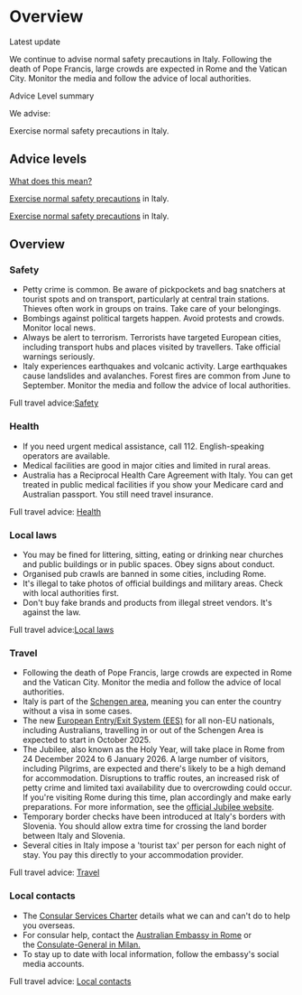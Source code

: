# Overview

Latest update

We continue to advise normal safety precautions in Italy. Following the death of Pope Francis, large crowds are expected in Rome and the Vatican City. Monitor the media and follow the advice of local authorities.

Advice Level summary

We advise:

Exercise normal safety precautions in Italy.

## Advice levels

[What does this mean?](/before-you-go/travel-advice-explained/)

[Exercise normal safety precautions](https://www.smartraveller.gov.au/consular-services/travel-advice-explained#level1) in Italy.

[Exercise normal safety precautions](https://www.smartraveller.gov.au/consular-services/travel-advice-explained#level1) in Italy.

## Overview

### Safety

* Petty crime is common. Be aware of pickpockets and bag snatchers at tourist spots and on transport, particularly at central train stations. Thieves often work in groups on trains. Take care of your belongings.
* Bombings against political targets happen. Avoid protests and crowds. Monitor local news.
* Always be alert to terrorism. Terrorists have targeted European cities, including transport hubs and places visited by travellers. Take official warnings seriously.
* Italy experiences earthquakes and volcanic activity. Large earthquakes cause landslides and avalanches. Forest fires are common from June to September. Monitor the media and follow the advice of local authorities.

Full travel advice:[Safety](#safety)

### Health

* If you need urgent medical assistance, call 112. English-speaking operators are available.
* Medical facilities are good in major cities and limited in rural areas.
* Australia has a Reciprocal Health Care Agreement with Italy. You can get treated in public medical facilities if you show your Medicare card and Australian passport. You still need travel insurance.

Full travel advice: [Health](#health)

### Local laws

* You may be fined for littering, sitting, eating or drinking near churches and public buildings or in public spaces. Obey signs about conduct.
* Organised pub crawls are banned in some cities, including Rome.
* It's illegal to take photos of official buildings and military areas. Check with local authorities first.
* Don't buy fake brands and products from illegal street vendors. It's against the law.

Full travel advice:[Local laws](#safety)

### Travel

* Following the death of Pope Francis, large crowds are expected in Rome and the Vatican City. Monitor the media and follow the advice of local authorities.
* Italy is part of the [Schengen area](/before-you-go/the-basics/schengen "Visas and entry requirements in Europe and the Schengen Area"), meaning you can enter the country without a visa in some cases.
* The new [European Entry/Exit System (EES)](https://travel-europe.europa.eu/ees_en) for all non-EU nationals, including Australians, travelling in or out of the Schengen Area is expected to start in October 2025.
* The Jubilee, also known as the Holy Year, will take place in Rome from 24 December 2024 to 6 January 2026. A large number of visitors, including Pilgrims, are expected and there's likely to be a high demand for accommodation. Disruptions to traffic routes, an increased risk of petty crime and limited taxi availability due to overcrowding could occur. If you're visiting Rome during this time, plan accordingly and make early preparations. For more information, see the [official Jubilee website](https://www.iubilaeum2025.va/en.html).
* Temporary border checks have been introduced at Italy's borders with Slovenia. You should allow extra time for crossing the land border between Italy and Slovenia.
* Several cities in Italy impose a 'tourist tax' per person for each night of stay. You pay this directly to your accommodation provider.

Full travel advice: [Travel](#travel)

### Local contacts

* The [Consular Services Charter](/consular-services/consular-services-charter "Consular Services Charter") details what we can and can't do to help you overseas.
* For consular help, contact the [Australian Embassy in Rome](https://italy.embassy.gov.au/rome/home.html) or the [Consulate-General in Milan.](https://www.dfat.gov.au/about-us/our-locations/missions/australian-consulate-general-in-milan-italy)
* To stay up to date with local information, follow the embassy's social media accounts.

Full travel advice: [Local contacts](#local-contacts)